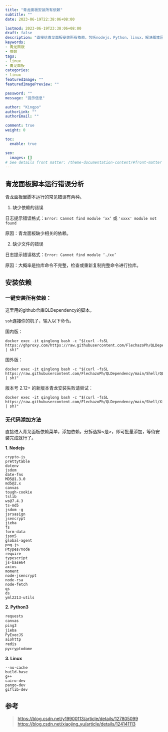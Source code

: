 ```yaml
---
title: "青龙面板安装所有依赖"
subtitle: ""
date: 2023-06-19T22:38:06+08:00

lastmod: 2023-06-19T23:38:06+08:00
draft: false
description: "直接给青龙面板安装所有依赖，包括nodejs，Python，linux，解决脚本因为缺少依赖产生的错误。"
keywords: 
- 青龙面板
- 依赖
tags:
- linux
- 青龙面板
categories:
- linux
featuredImage: ""
featuredImagePreview: ""

password: ""
message: "提示信息"

author: "Kingpo"
authorLink: ""
authorEmail: ""

comment: true
weight: 0

toc:
  enable: true

seo:
  images: []
# See details front matter: /theme-documentation-content/#front-matter
---
```


<!--more-->
## 青龙面板脚本运行错误分析

青龙面板里脚本运行的常见错误有两种。

1. 缺少依赖的错误

日志提示错误格式：`Error: Cannot find module ‘xx’` 或 `'xxxx' module not found `

原因：青龙面板缺少相关的依赖。

2. 缺少文件的错误

日志提示错误格式：`Error: Cannot find module ‘./xx’`

原因：大概率是拉库命令不完整，检查或重新复制完整命令进行拉库。

## 安装依赖

### 一键安装所有依赖：

这里用的github仓库QLDependency的脚本。

ssh连接你的机子，输入以下命令。

国内版：
```
docker exec -it qinglong bash -c "$(curl -fsSL https://ghproxy.com/https://raw.githubusercontent.com/FlechazoPh/QLDependency/main/Shell/QLOneKeyDependency.sh | sh)"

```
国外版：
```
docker exec -it qinglong bash -c "$(curl -fsSL https://raw.githubusercontent.com/FlechazoPh/QLDependency/main/Shell/QLOneKeyDependency.sh | sh)"

```

版本号 2.12+ 的新版本青龙安装失败请尝试：
```
docker exec -it qinglong bash -c "$(curl -fsSL https://raw.githubusercontent.com/FlechazoPh/QLDependency/main/Shell/XinQLOneKey.sh | sh)"
```

### 无代码添加方法

直接进入青龙面板依赖菜单，添加依赖，分拆选择<是>，即可批量添加，等待安装完成就行了。

**1. Nodejs**

```node
crypto-js
prettytable
dotenv
jsdom
date-fns
MD5@1.3.0 
md5@2.x 
canvas
tough-cookie
tslib
ws@7.4.3
ts-md5
jsdom -g
jsrsasign
jsencrypt
jieba
fs
form-data
json5
global-agent
png-js
@types/node
require
typescript
js-base64
axios
moment
node-jsencrypt
node-rsa
node-fetch
qs
ds
yml2213-utils

```

**2. Python3**
```python
requests
canvas
ping3
jieba
PyExecJS
aiohttp
redis
pycryptodome
```

**3. Linux**
```
--no-cache
build-base
g++
cairo-dev
pango-dev
giflib-dev
```

## 参考
> https://blog.csdn.net/y19900113/article/details/127805099
> https://blog.csdn.net/xiaojing_yu/article/details/124141113
